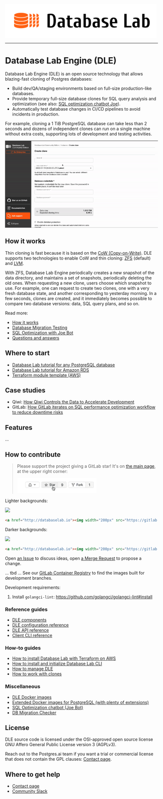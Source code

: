 <p><img width="500" src="./assets/dle.svg" border="0" /></p>

---

# Database Lab Engine (DLE)
Database Lab Engine (DLE) is an open source technology that allows blazing-fast cloning of Postgres databases:

- Build dev/QA/staging environments based on full-size production-like databases.
- Provide temporary full-size database clones for SQL query analysis and optimization (see also: [SQL optimization chatbot Joe](https://gitlab.com/postgres-ai/joe)).
- Automatically test database changes in CI/CD pipelines to avoid incidents in production.

For example, cloning a 1 TiB PostgreSQL database can take less than 2 seconds and dozens of independent clones can run on a single machine without extra costs, supporting lots of development and testing activities.

<p><img src="./assets/dle-demo-animated.gif" border="0" /></p>

## How it works
Thin cloning is fast because it is based on the [CoW (Copy-on-Write)](https://en.wikipedia.org/wiki/Copy-on-write#In_computer_storage). DLE supports two technologies to enable CoW and thin cloning: [ZFS](https://en.wikipedia.org/wiki/ZFS) (default) and [LVM](https://en.wikipedia.org/wiki/Logical_Volume_Manager_(Linux)).

With ZFS, Database Lab Engine periodically creates a new snapshot of the data directory, and maintains a set of snapshots, periodically deleting the old ones. When requesting a new clone, users choose which snapshot to use. For example, one can request to create two clones, one with a very fresh database state, and another corresponding to yesterday morning. In a few seconds, clones are created, and it immediately becomes possible to compare two database versions: data, SQL query plans, and so on.

Read more:
- [How it works](https://postgres.ai/products/how-it-works)
- [Database Migration Testing](https://postgres.ai/products/database-migration-testing)
- [SQL Optimization with Joe Bot](https://postgres.ai/products/joe)
- [Questions and answers](https://postgres.ai/docs/questions-and-answers)

## Where to start
- [Database Lab tutorial for any PostgreSQL database](https://postgres.ai/docs/tutorials/database-lab-tutorial)
- [Database Lab tutorial for Amazon RDS](https://postgres.ai/docs/tutorials/database-lab-tutorial-amazon-rds)
- [Terraform module template (AWS)](https://postgres.ai/docs/how-to-guides/administration/install-database-lab-with-terraform)

## Case studies
- Qiwi: [How Qiwi Controls the Data to Accelerate Development](https://postgres.ai/resources/case-studies/qiwi)
- GitLab: [How GitLab iterates on SQL performance optimization workflow to reduce downtime risks](https://postgres.ai/resources/case-studies/gitlab)

## Features
...

## How to contribute
> Please support the project giving a GitLab star! It's on [the main page](https://gitlab.com/postgres-ai/database-lab), at the upper right corner:
>
> ![Add a star](./assets/star.gif)

Lighter backgrounds:
<p><img width="200px" src="https://gitlab.com/postgres-ai/database-lab/-/raw/rework-readme/assets/powered-by-dle-for-light-background.svg" /></p>

```html
<a href="http://databaselab.io"><img width="200px" src="https://gitlab.com/postgres-ai/database-lab/-/raw/rework-readme/assets/powered-by-dle-for-light-background.svg" /></a>
```

Darker backgrounds:
<p><img width="200px" src="https://gitlab.com/postgres-ai/database-lab/-/raw/rework-readme/assets/powered-by-dle-for-dark-background.svg" /></p>

```html
<a href="http://databaselab.io"><img width="200px" src="https://gitlab.com/postgres-ai/database-lab/-/raw/rework-readme/assets/powered-by-dle-for-dark-background.sgv" /></a>
```

Open [an Issue](https://gitlab.com/postgres-ai/database-lab/-/issues) to discuss ideas, open [a Merge Request](https://gitlab.com/postgres-ai/database-lab/-/merge_requests) to propose a change.

... tbd ...
See our [GitLab Container Registry](https://gitlab.com/postgres-ai/database-lab/container_registry) to find the images built for development branches.
<!-- TODO: SDK docs -->
<!-- TODO: Contribution guideline -->

Development requirements:
1. Install `golangci-lint`: https://github.com/golangci/golangci-lint#install

### Reference guides
- [DLE components](https://postgres.ai/docs/reference-guides/database-lab-engine-components)
- [DLE configuration reference](https://postgres.ai/docs/database-lab/config-reference)
- [DLE API reference](https://postgres.ai/swagger-ui/dblab/)
- [Client CLI reference](https://postgres.ai/docs/database-lab/cli-reference)

### How-to guides
- [How to install Database Lab with Terraform on AWS](https://postgres.ai/docs/how-to-guides/administration/install-database-lab-with-terraform)
- [How to install and initialize Database Lab CLI](https://postgres.ai/docs/guides/cli/cli-install-init)
- [How to manage DLE](https://postgres.ai/docs/how-to-guides/administration)
- [How to work with clones](https://postgres.ai/docs/how-to-guides/cloning)

### Miscellaneous
- [DLE Docker images](https://hub.docker.com/r/postgresai/dblab-server)
- [Extended Docker images for PostgreSQL (with plenty of extensions)](https://hub.docker.com/r/postgresai/extended-postgres)
- [SQL Optimization chatbot (Joe Bot)](https://postgres.ai/docs/joe-bot)
- [DB Migration Checker](https://postgres.ai/docs/db-migration-checker)

## License
DLE source code is licensed under the OSI-approved open source license GNU Affero General Public License version 3 (AGPLv3).

Reach out to the Postgres.ai team if you want a trial or commercial license that does not contain the GPL clauses: [Contact page](https://postgres.ai/contact).

## Where to get help
- [Contact page](https://postgres.ai/contact)
- [Community Slack](https://slack.postgres.ai)

<!-- 
## Translations
- ...
-->